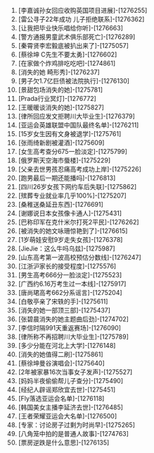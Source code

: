 
1. [李嘉诚孙女回应收购英国项目进展]-[1276255]
1. [雷公寻子22年成功 儿子拒绝联系]-[1276362]
1. [让我把毕业快乐唱给你听]-[1276663]
1. [警方通报男童武术俱乐部死亡]-[1276289]
1. [秦霄贤李宏毅底被扒出来了]-[1275057]
1. [蔡徐坤 C先生不要太勇]-[1276602]
1. [在家做个炸鸡排吃吃吧]-[1274861]
1. [消失的她 畸形秀]-[1276237]
1. [男子欠1.7亿巨债被法院执行]-[1276130]
1. [景甜包场消失的她]-[1275781]
1. [Prada行业冥灯]-[1276772]
1. [王暖暖谈消失的她]-[1275827]
1. [律所回应发文拒聘川大毕业生]-[1276379]
1. [亚运会英雄联盟中国队最终名单]-[1276211]
1. [15岁女生因有文身被退学]-[1275761]
1. [张雨绮新剧被灌酒]-[1275609]
1. [女生高考查分675一脸淡定]-[1275799]
1. [俄罗斯天空海市蜃楼]-[1275229]
1. [父亲去世男孩忍痛高考成功上岸]-[1275226]
1. [跑男最后一期还能播吗]-[1276813]
1. [四川26岁女孩下网约车后失联]-[1275862]
1. [殡葬专业就业率几乎100%]-[1275207]
1. [桑稚送桑延丑东西]-[1276691]
1. [谢娜说日本女孩像卡通人]-[1275431]
1. [巴称印军在克什米尔打死2平民]-[1276262]
1. [被消失的她文咏珊惊艳到了]-[1276615]
1. [1岁萌娃安慰9岁走失女孩]-[1276378]
1. [JieJie：这么牛吗乌兹]-[1275987]
1. [山东高考第一波高校预估分数线]-[1276247]
1. [江浙沪家长的接受程度]-[1275576]
1. [男生高考666分一脸淡定]-[1275523]
1. [广西约6.16万考生过一本线]-[1275917]
1. [唐尚珺高考662分系谣言]-[1275204]
1. [白敬亭亲了宋轶的手]-[1275611]
1. [消失的她一部顶三部]-[1275437]
1. [张碧晨消失的她主题曲后劲]-[1274702]
1. [李信时隔991天重返赛场]-[1276090]
1. [律所称不再招聘川大毕业生]-[1275789]
1. [多少分能在河北上大学]-[1276148]
1. [消失的她值得二刷]-[1275861]
1. [蔡徐坤曼谷演唱会]-[1275640]
1. [2年被家暴16次当事女子发声]-[1275527]
1. [妈妈半夜偷偷帮儿子查分]-[1275490]
1. [经纪人辟谣郑欣宜去世]-[1275451]
1. [Fly落选亚运会名单]-[1276118]
1. [韩国美女主播李延济去世]-[1276485]
1. [王者荣耀亚运会大名单]-[1276500]
1. [专家：讨论房子过剩为时尚早]-[1275265]
1. [八角笼中拍的是普通人故事]-[1274763]
1. [票房逆跌是什么意思]-[1276135]